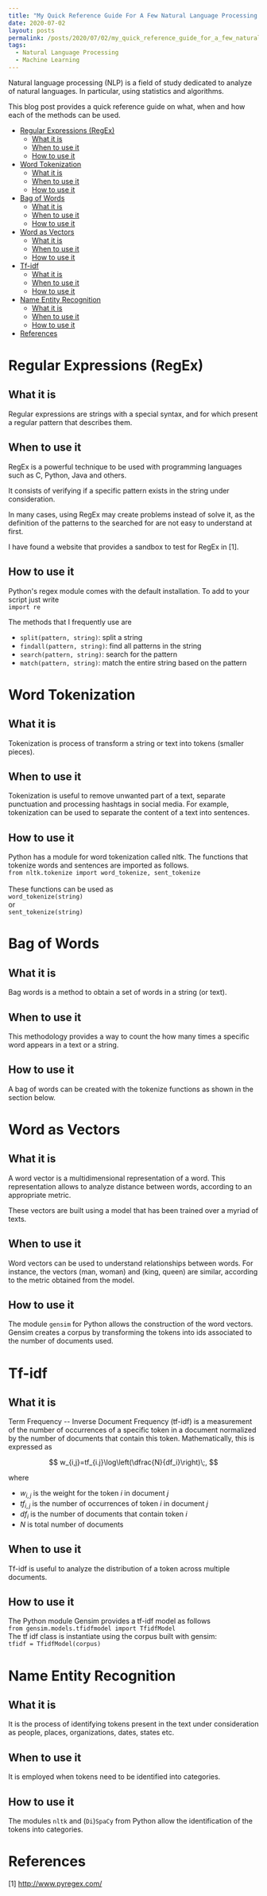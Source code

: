 ```yaml
---
title: "My Quick Reference Guide For A Few Natural Language Processing Techniques"
date: 2020-07-02
layout: posts
permalink: /posts/2020/07/02/my_quick_reference_guide_for_a_few_natural_language_processing_techniques
tags:
  - Natural Language Processing
  - Machine Learning
---
```

Natural language processing (NLP) is a field of study dedicated to
analyze of natural languages. In particular, using statistics and
algorithms.

This blog post provides a quick reference guide on what, when and how
each of the methods can be used.

- [Regular Expressions (RegEx)](#regular-expressions-regex)
  - [What it is](#what-it-is)
  - [When to use it](#when-to-use-it)
  - [How to use it](#how-to-use-it)
- [Word Tokenization](#word-tokenization)
  - [What it is](#what-it-is-1)
  - [When to use it](#when-to-use-it-1)
  - [How to use it](#how-to-use-it-1)
- [Bag of Words](#bag-of-words)
  - [What it is](#what-it-is-2)
  - [When to use it](#when-to-use-it-2)
  - [How to use it](#how-to-use-it-2)
- [Word as Vectors](#word-as-vectors)
  - [What it is](#what-it-is-3)
  - [When to use it](#when-to-use-it-3)
  - [How to use it](#how-to-use-it-3)
- [Tf-idf](#tf-idf)
  - [What it is](#what-it-is-4)
  - [When to use it](#when-to-use-it-4)
  - [How to use it](#how-to-use-it-4)
- [Name Entity Recognition](#name-entity-recognition)
  - [What it is](#what-it-is-5)
  - [When to use it](#when-to-use-it-5)
  - [How to use it](#how-to-use-it-5)
- [References](#references)

# Regular Expressions (RegEx)

## What it is

Regular expressions are strings with a special syntax, and for which
present a regular pattern that describes them.

## When to use it

RegEx is a powerful technique to be used with programming languages such
as C, Python, Java and others.

It consists of verifying if a specific pattern exists in the string
under consideration.

In many cases, using RegEx may create problems instead of solve it, as
the definition of the patterns to the searched for are not easy to
understand at first.

I have found a website that provides a sandbox to test for RegEx in
\[1\].

## How to use it

Python's regex module comes with the default installation. To add to
your script just write\
`import re`

The methods that I frequently use are

* `split(pattern, string)`: split a string
* `findall(pattern, string)`: find all patterns in the string
* `search(pattern, string)`: search for the pattern
* `match(pattern, string)`: match the entire string based on the pattern

# Word Tokenization

## What it is

Tokenization is process of transform a string or text into tokens
(smaller pieces).

## When to use it

Tokenization is useful to remove unwanted part of a text, separate
punctuation and processing hashtags in social media. For example,
tokenization can be used to separate the content of a text into
sentences.

## How to use it

Python has a module for word tokenization called nltk. The functions
that tokenize words and sentences are imported as follows.\
`from nltk.tokenize import word_tokenize, sent_tokenize`\
\
These functions can be used as\
`word_tokenize(string)`\
or\
`sent_tokenize(string)`

# Bag of Words

## What it is

Bag words is a method to obtain a set of words in a string (or text).

## When to use it

This methodology provides a way to count the how many times a specific
word appears in a text or a string.

## How to use it

A bag of words can be created with the tokenize functions as shown in
the section below.

# Word as Vectors

## What it is

A word vector is a multidimensional representation of a word. This
representation allows to analyze distance between words, according to an
appropriate metric.

These vectors are built using a model that has been trained over a
myriad of texts.

## When to use it

Word vectors can be used to understand relationships between words. For
instance, the vectors (man, woman) and (king, queen) are similar,
according to the metric obtained from the model.

## How to use it

The module `gensim` for Python allows the construction of the word
vectors. Gensim creates a corpus by transforming the tokens into ids
associated to the number of documents used.

# Tf-idf

## What it is

Term Frequency -- Inverse Document Frequency (tf-idf) is a measurement
of the number of occurrences of a specific token in a document
normalized by the number of documents that contain this token.
Mathematically, this is expressed as

$$ w_{i,j}=tf_{i.j}\log\left(\dfrac{N}{df_i}\right)\;, $$

where

* $w_{i,j}$ is the weight for the token $i$ in document $j$
* $tf_{i,j}$ is the number of occurrences of token $i$ in document $j$
* $df_i$ is the number of documents that contain token $i$
* $N$ is total number of documents

## When to use it

Tf-idf is useful to analyze the distribution of a token across multiple
documents.

## How to use it

The Python module Gensim provides a tf-idf model as follows\
`from gensim.models.tfidfmodel import TfidfModel `\
The tf idf class is instantiate using the corpus built with gensim:\
`tfidf = TfidfModel(corpus) `

# Name Entity Recognition

## What it is

It is the process of identifying tokens present in the text under
consideration as people, places, organizations, dates, states etc.

## When to use it

It is employed when tokens need to be identified into categories.

## How to use it

The modules `nltk` and (`Di`)`SpaCy` from Python allow the
identification of the tokens into categories.

# References

\[1\] <http://www.pyregex.com/>
